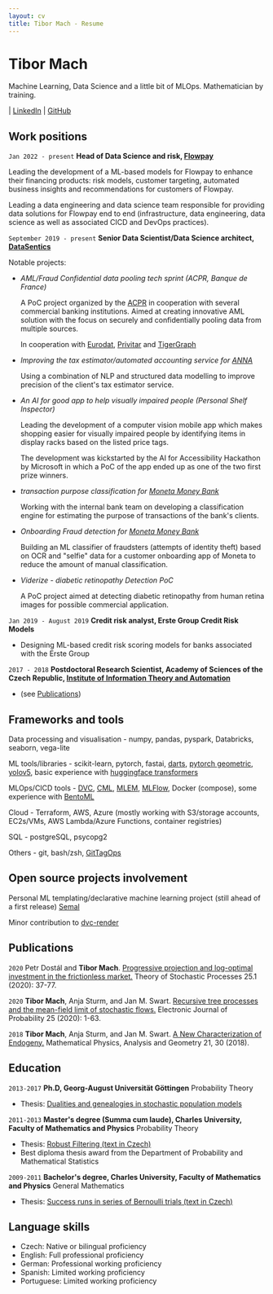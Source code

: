 ```yaml
---
layout: cv
title: Tibor Mach - Resume
---
```

# Tibor Mach

Machine Learning, Data Science and a little bit of MLOps. Mathematician by training.


<div id="webaddress">
| <a href="https://www.linkedin.com/in/tibor-mach/">LinkedIn</a>
| <a href="http://github.com/tibor-mach">GitHub</a>
</div>


## Work positions

`Jan 2022 - present`
__Head of Data Science and risk, [Flowpay](https://www.flowpay.io/en)__

Leading the development of a ML-based models for Flowpay to enhance their financing products: risk models, customer targeting, automated business insights and recommendations for customers of Flowpay.

Leading a data engineering and data science team responsible for providing data solutions for Flowpay end to end (infrastructure, data engineering, data science as well as associated CICD and DevOps practices).

`September 2019 - present`
__Senior Data Scientist/Data Science architect, [DataSentics](https://datasentics.com/)__ 

Notable projects:

- *AML/Fraud Confidential data pooling tech sprint (ACPR, Banque de France)*
 
    A PoC project organized by the [ACPR](https://acpr.banque-france.fr/en) in cooperation with several commercial banking institutions. Aimed at creating innovative AML solution with the focus on securely and confidentially pooling data from multiple sources.

    In cooperation with [Eurodat](https://www.eurodat.org/en/), [Privitar](https://www.privitar.com/) and [TigerGraph](https://www.tigergraph.com/)


- *Improving the tax estimator/automated accounting service for [ANNA](https://anna.money/)*

    Using a combination of NLP and structured data modelling to improve precision of the client's tax estimator service.

- *An AI for good app to help visually impaired people (Personal Shelf Inspector)*
    
     Leading the development of a computer vision mobile app which makes shopping easier for visually impaired people by identifying items in display racks based on the listed price tags.

    The development was kickstarted by the AI for Accessibility Hackathon by Microsoft in which a PoC of the app ended up as one of the two first prize winners.

- *transaction purpose classification for [Moneta Money Bank](https://www.moneta.cz/web/en)*

    Working with the internal bank team on developing a classification engine for estimating the purpose of transactions of the bank's clients.

- *Onboarding Fraud detection for [Moneta Money Bank](https://www.moneta.cz/web/en)*

    Building an ML classifier of fraudsters (attempts of identity theft) based on OCR and "selfie" data for a customer onboarding app of Moneta to reduce the amount of manual classification.

- *Viderize - diabetic retinopathy Detection PoC*

    A PoC project aimed at detecting diabetic retinopathy from human retina images for possible commercial application.

`Jan 2019 - August 2019`
__Credit risk analyst, Erste Group Credit Risk Models__

- Designing ML-based credit risk scoring models for banks associated with the Erste Group

`2017 - 2018`
__Postdoctoral Research Scientist, Academy of Sciences of the Czech Republic, [Institute of Information Theory and Automation](https://www.utia.cas.cz/)__

- (see [Publications](#Publications))

## Frameworks and tools
Data processing and visualisation - numpy, pandas, pyspark, Databricks, seaborn, vega-lite

ML tools/libraries - scikit-learn, pytorch, fastai, [darts](https://github.com/unit8co/darts), [pytorch geometric](https://github.com/pyg-team/pytorch_geometric), [yolov5](https://github.com/ultralytics/yolov5), basic experience with [huggingface transformers](https://github.com/huggingface/transformers)

MLOps/CICD tools - [DVC](https://github.com/iterative/dvc), [CML](https://github.com/iterative/cml), [MLEM](https://github.com/iterative/cml), [MLFlow](https://github.com/mlflow/mlflow), Docker (compose), some experience with [BentoML](https://github.com/bentoml/BentoML)

Cloud - Terraform, AWS, Azure (mostly working with S3/storage accounts, EC2s/VMs, AWS Lambda/Azure Functions, container registries)

SQL - postgreSQL, psycopg2

Others - git, bash/zsh, [GitTagOps](https://github.com/iterative/gto)

## Open source projects involvement

Personal ML templating/declarative machine learning project (still ahead of a first release) [Semal](https://github.com/tibor-mach/semal)

Minor contribution to [dvc-render](https://github.com/iterative/dvc-render)

## Publications

`2020`
Petr Dostál and **Tibor Mach**.
[Progressive projection and log-optimal investment in the frictionless market.](http://tsp.imath.kiev.ua/files/2510/art2510_03.pdf)
Theory of Stochastic Processes 25.1 (2020): 37-77.

`2020`
**Tibor Mach**, Anja Sturm, and Jan M. Swart.
[Recursive tree processes and the mean-field limit of stochastic flows.](https://doi.org/10.1214/20-EJP460)
Electronic Journal of Probability 25 (2020): 1-63.

`2018`
**Tibor Mach**, Anja Sturm, and Jan M. Swart.
[A New Characterization of Endogeny.](https://link.springer.com/article/10.1007/s11040-018-9288-y)
 Mathematical Physics, Analysis and Geometry 21, 30 (2018).

## Education

`2013-2017`
__Ph.D, Georg-August Universität Göttingen__
Probability Theory

- Thesis: [Dualities and genealogies in stochastic
population models](https://core.ac.uk/download/pdf/151618289.pdf)

`2011-2013`
__Master's degree (Summa cum laude), Charles University, Faculty of Mathematics and Physics__
Probability Theory

- Thesis: [Robust Filtering (text in Czech)](https://dspace.cuni.cz/handle/20.500.11956/52088)
- Best diploma thesis award from the Department of Probability and Mathematical Statistics

`2009-2011`
__Bachelor's degree, Charles University, Faculty of Mathematics and Physics__
General Mathematics

- Thesis: [Success runs in series of Bernoulli trials (text in Czech)](https://dspace.cuni.cz/handle/20.500.11956/38662)

## Language skills

- Czech:  Native or bilingual proficiency
- English: Full professional proficiency 
- German:  Professional working proficiency
- Spanish: Limited working proficiency
- Portuguese: Limited working proficiency